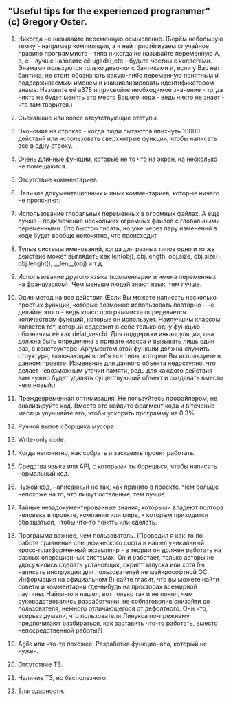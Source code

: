 ## "Useful tips for the experienced programmer" (с) Gregory Oster.

1. Никогда не называйте переменную осмысленно. (Берём небольшую темку - например компиляция, а к ней пристёгиваем случайное правило программиста - типа никогда не называйте переменную A, b, c - лучше назовите её ugadai_cto - будьте честны с коллегами. Энамами пользуются только девочки с бантиками и, если у Вас нет бантика, не стоит обозначать какую-либо переменную понятным и поддерживаемым именем и инициализировать идентификатором энама. Назовите её a378 и присвойте необходимое значение - тогда никто не будет менять это место Вашего кода - ведь никто не знает - что там творится.)

1. Съехавшие или вовсе отсутствующие отступы.

1. Экономия на строках - когда люди пытаются впихнуть 10000 действий или использовать сверххитрые функции, чтобы написать все в одну строку.

1. Очень длинные функции, которые не то что на экран, на несколько не помещаются.

1. Отсутствие комментариев.

1. Наличие документационных и иных комментариев, которые ничего не проясняют.

1. Использование глобальных переменных в огромных файлах. А еще лучше - подключение нескольких огромных файлов с глобальными переменными. Это быстро писать, но уже через пару изменений в коде будет вообще непонятно, что происходит.

1. Тупые системы именований, когда для разных типов одно и то же действие может выглядеть как len(obj), obj.length, obj.size, obj.size(), obj.lenght(), \_\_len\_\_(obj) и т.д.

1. Использование другого языка (комментарии и имена переменных на французском). Чем меньше людей знают язык, тем лучше.

1. Один метод на все действия (Если Вы можете написать несколько простых функций, которые возможно использовать повторно - не делайте этого - ведь класс программиста определяется количеством функций, которые он использует. Наилучшим классом является тот, который содержит в себе только одну функцию - обозначим её как delat_veschi. Для поддержки инкапсуляции, она должна быть определена в привате класса и вызывать лишь один раз, в конструкторе. Аргументом этой функции должна служить структура, включающая в себя все типы, которые Вы используете в данном проекте. Изменение для данного объекта недоступно, что делает невозможным утечки памяти, ведь для каждого действия вам нужно будет удалять существующий объект и создавать вместо него новый.)

1. Преждевременная оптимизация. Не пользуйтесь профайлером, не анализируйте код. Вместо это найдите фрагмент кода и в течение месяца улучшайте его, чтобы ускорить программу на 0,3%.

1. Ручной вызов сборщика мусора.

1. Write-only code.

1. Когда непонятно, как собрать и заставить проект работать.

1. Средства языка или API, с которыми ты борешься, чтобы написать нормальный код.

1. Чужой код, написанный не так, как принято в проекте. Чем больше непохоже на то, что пишут остальные, тем лучше.

1. Тайные незадокументированные знания, которыми владеют полтора человека в проекте, компании или мире, к которым приходится обращаться, чтобы что-то понять или сделать.

1. Программа важнее, чем пользователь. (Проводил я как-то по работе сравнение специфического софта и нашел уникальный кросс-платформенный экземпляр - в теории он должен работать на разных операционных системах. Он и работает, только авторы не удосужились сделать установщик, скрипт запуска или хотя бы написать инструкции для пользователей не майкрософтной ОС. Информация на официальном (!) сайте гласит, что вы можете найти советы и комментарии где-нибудь на просторах всемирной паутины. Найти-то я нашел, вот только так и не понял, чем руководствовались разработчики, не соблаговолив снизойти до пользователя, немного отличающегося от дефолтного. Они что, всерьез думали, что пользователи Линукса по-прежнему предпочитают разбираться, как заставить что-то работать, вместо непосредственной работы?)

1. Agile или что-то похожее. Разработка функционала, который не нужен.

1. Отсутствие ТЗ.

1. Наличие ТЗ, но бесполезного.

1. Благодарности.

